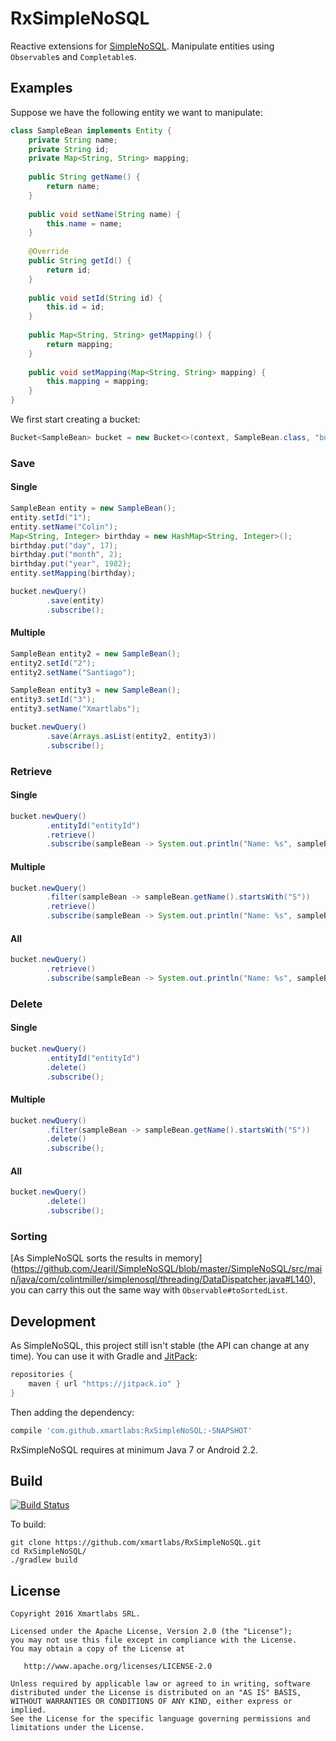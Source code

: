# RxSimpleNoSQL

Reactive extensions for [SimpleNoSQL](https://github.com/Jearil/SimpleNoSQL). Manipulate entities using `Observable`s
and `Completable`s.

## Examples

Suppose we have the following entity we want to manipulate:

```java
class SampleBean implements Entity {
    private String name;
    private String id;
    private Map<String, String> mapping;
    
    public String getName() {
        return name;
    }
    
    public void setName(String name) {
        this.name = name;
    }
    
    @Override
    public String getId() {
        return id;
    }
    
    public void setId(String id) {
        this.id = id;
    }
    
    public Map<String, String> getMapping() {
        return mapping;
    }
    
    public void setMapping(Map<String, String> mapping) {
        this.mapping = mapping;
    }
}
```

We first start creating a bucket:

```java
Bucket<SampleBean> bucket = new Bucket<>(context, SampleBean.class, "bucketId");
```

### Save

#### Single

```java
SampleBean entity = new SampleBean();
entity.setId("1");
entity.setName("Colin");
Map<String, Integer> birthday = new HashMap<String, Integer>();
birthday.put("day", 17);
birthday.put("month", 2);
birthday.put("year", 1982);
entity.setMapping(birthday);

bucket.newQuery()
        .save(entity)
        .subscribe();
```

#### Multiple

```java
SampleBean entity2 = new SampleBean();
entity2.setId("2");
entity2.setName("Santiago");

SampleBean entity3 = new SampleBean();
entity3.setId("3");
entity3.setName("Xmartlabs");

bucket.newQuery()
        .save(Arrays.asList(entity2, entity3))
        .subscribe();
```

### Retrieve

#### Single

```java
bucket.newQuery()
        .entityId("entityId")
        .retrieve()
        .subscribe(sampleBean -> System.out.println("Name: %s", sampleBean.getName()));
```

#### Multiple

```java
bucket.newQuery()
        .filter(sampleBean -> sampleBean.getName().startsWith("S"))
        .retrieve()
        .subscribe(sampleBean -> System.out.println("Name: %s", sampleBean.getName()));
```

#### All

```java
bucket.newQuery()
        .retrieve()
        .subscribe(sampleBean -> System.out.println("Name: %s", sampleBean.getName()));
```

### Delete

#### Single

```java
bucket.newQuery()
        .entityId("entityId")
        .delete()
        .subscribe();
```

#### Multiple

```java
bucket.newQuery()
        .filter(sampleBean -> sampleBean.getName().startsWith("S"))
        .delete()
        .subscribe();
```

#### All

```java
bucket.newQuery()
        .delete()
        .subscribe();
```

### Sorting

[As SimpleNoSQL sorts the results in memory]
(https://github.com/Jearil/SimpleNoSQL/blob/master/SimpleNoSQL/src/main/java/com/colintmiller/simplenosql/threading/DataDispatcher.java#L140),
you can carry this out the same way with `Observable#toSortedList`. 

## Development

As SimpleNoSQL, this project still isn't stable (the API can change at any time). You can use it with Gradle and
[JitPack](https://jitpack.io):

```groovy
repositories {
    maven { url "https://jitpack.io" }
}
```

Then adding the dependency:

```groovy
compile 'com.github.xmartlabs:RxSimpleNoSQL:-SNAPSHOT'
```

RxSimpleNoSQL requires at minimum Java 7 or Android 2.2.

## Build

[![Build Status](https://travis-ci.org/xmartlabs/RxSimpleNoSQL.svg?branch=master)](https://travis-ci.org/xmartlabs/RxSimpleNoSQL)

To build:

```shell
git clone https://github.com/xmartlabs/RxSimpleNoSQL.git
cd RxSimpleNoSQL/
./gradlew build
```

## License

```
Copyright 2016 Xmartlabs SRL.

Licensed under the Apache License, Version 2.0 (the "License");
you may not use this file except in compliance with the License.
You may obtain a copy of the License at

   http://www.apache.org/licenses/LICENSE-2.0

Unless required by applicable law or agreed to in writing, software
distributed under the License is distributed on an "AS IS" BASIS,
WITHOUT WARRANTIES OR CONDITIONS OF ANY KIND, either express or implied.
See the License for the specific language governing permissions and
limitations under the License.
```
